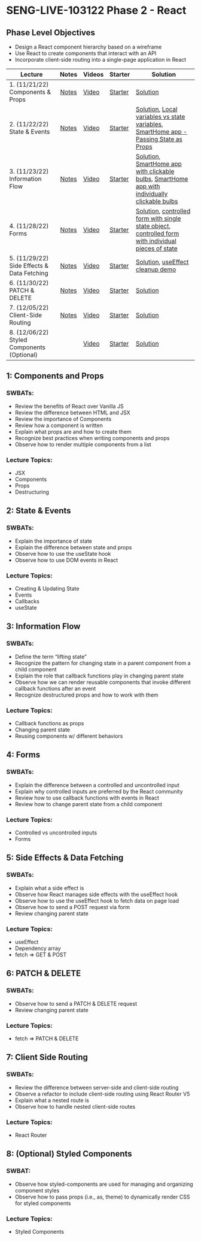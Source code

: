 # SENG-LIVE-103122 Phase 2 - React

## Phase Level Objectives

- Design a React component hierarchy based on a wireframe
- Use React to create components that interact with an API
- Incorporate client-side routing into a single-page application in React


| Lecture | Notes | Videos | Starter | Solution |
| ------- | :---: | ------ | ------- | -------- |
| 1. (11/21/22) Components & Props     |  [Notes](https://docs.google.com/document/d/1mWeS-3nEwNLNBMwkAktXUJoZOXmTQuUHmLcO8XKbI2M/edit#bookmark=id.492l5qp12q1x)     |  [Video](https://vimeo.com/773537652)      |    [Starter](https://github.com/learn-co-students/SENG-LIVE-103122-phase-2/tree/main/01_components_and_props)     |   [Solution](https://github.com/learn-co-students/SENG-LIVE-103122-phase-2/tree/01_notes)       |
| 2. (11/22/22) State & Events     |  [Notes](https://docs.google.com/document/d/1mWeS-3nEwNLNBMwkAktXUJoZOXmTQuUHmLcO8XKbI2M/edit#bookmark=id.vd3lnycixohm)     |   [Video](https://vimeo.com/773975039)     |    [Starter](https://github.com/learn-co-students/SENG-LIVE-103122-phase-2/tree/main/02_state_and_events%20)     |    [Solution](https://github.com/learn-co-students/SENG-LIVE-103122-phase-2/tree/02_notes), [Local variables vs state variables](https://docs.google.com/document/d/1mWeS-3nEwNLNBMwkAktXUJoZOXmTQuUHmLcO8XKbI2M/edit?usp=sharing), [SmartHome app - Passing State as Props](https://codesandbox.io/s/vigilant-minsky-iiykrb)      |
| 3. (11/23/22) Information Flow     |  [Notes](https://docs.google.com/document/d/1mWeS-3nEwNLNBMwkAktXUJoZOXmTQuUHmLcO8XKbI2M/edit#bookmark=id.wy2x156r59it)     |  [Video](https://vimeo.com/774462771)      |   [Starter](https://github.com/learn-co-students/SENG-LIVE-103122-phase-2/tree/main/03_information_flow)      |    [Solution](https://github.com/learn-co-students/SENG-LIVE-103122-phase-2/tree/03_notes), [SmartHome app with clickable bulbs](https://codesandbox.io/s/smarthome-with-clickable-bulbs-woyctp), [SmartHome app with individually clickable bulbs](https://codesandbox.io/s/smarthome-with-individually-switchable-bulbs-du3hot)      |
| 4. (11/28/22) Forms     |   [Notes](https://docs.google.com/document/d/1mWeS-3nEwNLNBMwkAktXUJoZOXmTQuUHmLcO8XKbI2M/edit#bookmark=id.9becevreox7j)    |   [Video](https://vimeo.com/775959950)     |   [Starter](https://github.com/learn-co-students/SENG-LIVE-103122-phase-2/tree/main/04_react_forms)      |  [Solution](https://github.com/learn-co-students/SENG-LIVE-103122-phase-2/tree/04_notes), [controlled form with single state object](https://codesandbox.io/s/refactoring-a-controlled-form-with-individual-pieces-of-state-juv663?file=/src/App.js), [controlled form with individual pieces of state](https://codesandbox.io/s/controlled-form-with-individual-pieces-of-state-pbjpe4?from-embed)        |
| 5. (11/29/22) Side Effects & Data Fetching     |  [Notes](https://docs.google.com/document/d/1mWeS-3nEwNLNBMwkAktXUJoZOXmTQuUHmLcO8XKbI2M/edit#bookmark=id.c2ylqc4vikay)     |   [Video](https://vimeo.com/776374952)     |   [Starter](https://github.com/learn-co-students/SENG-LIVE-103122-phase-2/tree/main/05_side_effects_and_data_fetching)      |   [Solution](https://github.com/learn-co-students/SENG-LIVE-103122-phase-2/tree/05_notes/05_side_effects_and_data_fetching), [useEffect cleanup demo](https://codesandbox.io/s/useeffect-cleanup-ig17kd?file=/src/Timer.js)       |
| 6. (11/30/22) PATCH & DELETE     |   [Notes](https://docs.google.com/document/d/1mWeS-3nEwNLNBMwkAktXUJoZOXmTQuUHmLcO8XKbI2M/edit#bookmark=id.wt5i3c5f41d9)    |   [Video](#)     |    [Starter](https://github.com/learn-co-students/SENG-LIVE-103122-phase-2/tree/main/06_PATCH_DELETE)     |   [Solution](#)       |
| 7. (12/05/22) Client-Side Routing     |   [Notes](https://docs.google.com/document/d/1mWeS-3nEwNLNBMwkAktXUJoZOXmTQuUHmLcO8XKbI2M/edit#bookmark=kix.6dlvxf2ydepe)    |    [Video](#)    |   [Starter](#)      |    [Solution](#)      |
| 8. (12/06/22) Styled Components (Optional)    |   |    [Video](#)    |   [Starter](#)      |    [Solution](#)      |

## 1: Components and Props
### SWBATs:
- Review the benefits of React over Vanilla JS 
- Review the difference between HTML and JSX
- Review the importance of Components
- Review how a component is written
- Explain what props are and how to create them
- Recognize best practices when writing components and props
- Observe how to render multiple components from a list
### Lecture Topics:
- JSX
- Components
- Props
- Destructuring


## 2: State & Events

### SWBATs:
- Explain the importance of state
- Explain the difference between state and props
- Observe how to use the useState hook
- Observe how to use DOM events in React
### Lecture Topics:
- Creating & Updating State
- Events
- Callbacks
- useState


## 3: Information Flow
### SWBATs:
- Define the term “lifting state”
- Recognize the pattern for changing state in a parent component from a child component
- Explain the role that callback functions play in changing parent state
- Observe how we can render reusable components that invoke different callback functions after an event
- Recognize destructured props and how to work with them
### Lecture Topics:
- Callback functions as props
- Changing parent state
- Reusing components w/ different behaviors

## 4: Forms
### SWBATs:
- Explain the difference between a controlled and uncontrolled input
- Explain why controlled inputs are preferred by the React community
- Review how to use callback functions with events in React
- Review how to change parent state from a child component
### Lecture Topics:
- Controlled vs uncontrolled inputs
- Forms

## 5: Side Effects & Data Fetching

### SWBATs:
- Explain what a side effect is
- Observe how React manages side effects with the useEffect hook
- Observe how to use the useEffect hook to fetch data on page load
- Observe how to send a POST request via form
- Review changing parent state
### Lecture Topics:
- useEffect
- Dependency array
- fetch => GET & POST

## 6: PATCH & DELETE
### SWBATs:
- Observe how to send a PATCH & DELETE request
- Review changing parent state
### Lecture Topics:
- fetch => PATCH & DELETE

## 7: Client Side Routing

### SWBATs:
- Review the difference between server-side and client-side routing
- Observe a refactor to include client-side routing using React Router V5
- Explain what a nested route is
- Observe how to handle nested client-side routes 
### Lecture Topics:
- React Router

## 8: (Optional) Styled Components
### SWBAT:
- Observe how styled-components are used for managing and organizing component styles
- Observe how to pass props (i.e., as, theme) to dynamically render CSS for styled components
### Lecture Topics:
- Styled Components
